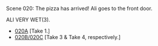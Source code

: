 Scene 020: The pizza has arrived! Ali goes to the front door.

ALI VERY WET(3).

* [020A](020A--Take01--.md) [Take 1.]
* [020B/020C](020B-020C--A-Take03B-Take04--.md) [Take 3 & Take 4, respectively.]
